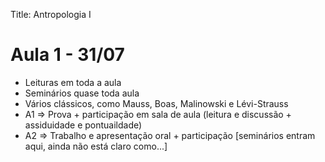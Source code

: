 Title: Antropologia I


# Aula 1 - 31/07


- Leituras em toda a aula
- Seminários quase toda aula
- Vários clássicos, como Mauss, Boas, Malinowski e Lévi-Strauss
- A1 => Prova + participação em sala de aula (leitura e discussão + assiduidade e pontuaildade)
- A2 => Trabalho e apresentação oral + participação [seminários entram aqui, ainda não está claro como...]
